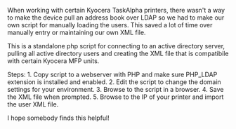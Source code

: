 When working with certain Kyocera TaskAlpha printers, there wasn't a way to make the device pull an address book over LDAP so we had to make our own script for manually loading the users. This saved a lot of time over manually entry or maintaining our own XML file.

This is a standalone php script for connecting to an active directory server, pulling all active directory users and creating the XML file that is compatibile with certain Kyocera MFP units.

Steps:
    1. Copy script to a webserver with PHP and make sure PHP_LDAP extension is installed and enabled.
    2. Edit the script to change the domain settings for your environment.
    3. Browse to the script in a browser.
    4. Save the XML file when prompted.
    5. Browse to the IP of your printer and import the user XML file.
    
I hope somebody finds this helpful!